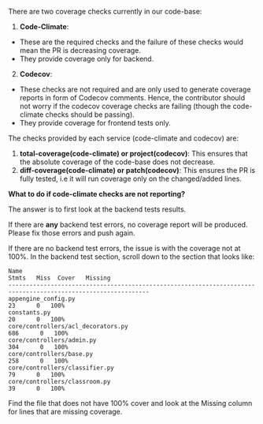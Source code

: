 There are two coverage checks currently in our code-base:
1. **Code-Climate**: 
* These are the required checks and the failure of these checks would mean the PR is decreasing coverage.
* They provide coverage only for backend.
2. **Codecov**:
* These checks are not required and are only used to generate coverage reports in form of Codecov comments. Hence, the contributor should not worry if the codecov coverage checks are failing (though the code-climate checks should be passing).
* They provide coverage for frontend tests only.

The checks provided by each service (code-climate and codecov) are:
1. **total-coverage(code-climate) or project(codecov)**: This ensures that the absolute coverage of the code-base does not decrease.
2. **diff-coverage(code-climate) or patch(codecov)**: This ensures the PR is fully tested, i.e it will run coverage only on the changed/added lines.

**What to do if code-climate checks are not reporting?** 

The answer is to first look at the backend tests results.

If there are **any** backend test errors, no coverage report will be produced. Please fix those errors and push again.

If there are no backend test errors, the issue is with the coverage not at 100%. In the backend test section, scroll down to the section that looks like:

```
Name                                                                             Stmts   Miss  Cover   Missing
--------------------------------------------------------------------------------------------------------------
appengine_config.py                                                                 23      0   100%
constants.py                                                                        20      0   100%
core/controllers/acl_decorators.py                                                 686      0   100%
core/controllers/admin.py                                                          304      0   100%
core/controllers/base.py                                                           258      0   100%
core/controllers/classifier.py                                                      79      0   100%
core/controllers/classroom.py                                                       39      0   100%
```

Find the file that does not have 100% cover and look at the Missing column for lines that are missing coverage.
